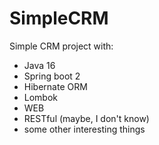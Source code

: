# SimpleCRM

Simple CRM project with:

- Java 16
- Spring boot 2
- Hibernate ORM
- Lombok
- WEB
- RESTful (maybe, I don't know) 
- some other interesting things
